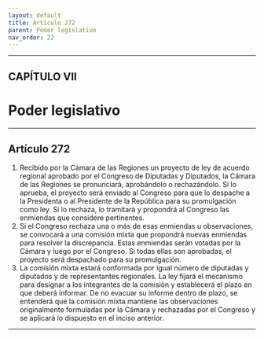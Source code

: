 ```yaml
---
layout: default
title: Artículo 272
parent: Poder legislativo
nav_order: 22
---
```


---

## CAPÍTULO VII
# Poder legislativo

---

## Artículo 272

1. Recibido por la Cámara de las Regiones un proyecto de ley de acuerdo regional aprobado por el Congreso de Diputadas y Diputados, la Cámara de las Regiones se pronunciará, aprobándolo o rechazándolo. Si lo aprueba, el proyecto será enviado al Congreso para que lo despache a la Presidenta o al Presidente de la República para su promulgación como ley. Si lo rechaza, lo tramitará y propondrá al Congreso las enmiendas que considere pertinentes.
2. Si el Congreso rechaza una o más de esas enmiendas u observaciones, se convocará a una comisión mixta que propondrá nuevas enmiendas para resolver la discrepancia. Estas enmiendas serán votadas por la Cámara y luego por el Congreso. Si todas ellas son aprobadas, el proyecto será despachado para su promulgación.
3. La comisión mixta estará conformada por igual número de diputadas y diputados y de representantes regionales. La ley fijará el mecanismo para designar a los integrantes de la comisión y establecerá el plazo en que deberá informar. De no evacuar su informe dentro de plazo, se entenderá que la comisión mixta mantiene las observaciones originalmente formuladas por la Cámara y rechazadas por el Congreso y se aplicará lo dispuesto en el inciso anterior.

---